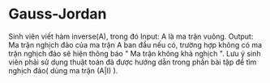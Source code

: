 # Gauss-Jordan
Sinh viên viết hàm inverse(A), trong đó
 Input: A là ma trận vuông.
 Output: Ma trận nghịch đảo của ma trận A ban đầu nếu có, trường hợp không có ma trận nghịch đảo sẽ hiện thông báo " Ma trận không khả nghịch ". Lưu ý sinh viên phải sử dụng thuật toán đã được hướng dẫn trong phần bài tập để tìm nghịch đảo( dùng ma trận (A|I) ).
